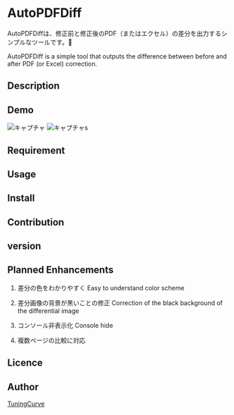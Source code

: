 AutoPDFDiff
====


AutoPDFDiffは、修正前と修正後のPDF（またはエクセル）の差分を出力するシンプルなツールです。📑

AutoPDFDiff is a simple tool that outputs the difference between before and after PDF (or Excel) correction.

## Description

## Demo
![キャプチャ](https://user-images.githubusercontent.com/74825094/100531124-c4bc4a00-323d-11eb-815b-e9d82e7c7374.PNG)
![キャプチャs](https://user-images.githubusercontent.com/74825094/100531161-1d8be280-323e-11eb-95d1-cae3e50e50ec.PNG)

## Requirement

## Usage

## Install


## Contribution

## version


## Planned Enhancements
1. 差分の色をわかりやすく
Easy to understand color scheme

2. 差分画像の背景が黒いことの修正
Correction of the black background of the differential image

3. コンソール非表示化
Console hide

4. 複数ページの比較に対応

## Licence

## Author
[TuningCurve](https://github.com/TuningCurve)

